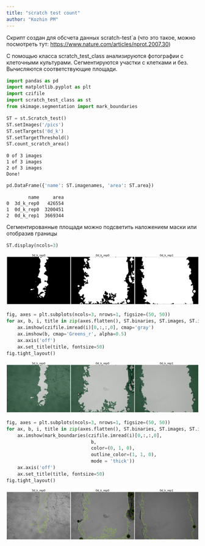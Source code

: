 ```yaml
---
title: "scratch test count"
author: "Kozhin PM"
---
```


Скрипт создан для обсчета данных scratch-test`а (что это такое, можно посмотреть тут: https://www.nature.com/articles/nprot.2007.30)

С помощью класса scratch_test_class анализируются фотографии с клеточными культурами. Сегментируются участки с клетками и без. Вычисляются соответствующие площади.

```python
import pandas as pd
import matplotlib.pyplot as plt
import czifile
import scratch_test_class as st
from skimage.segmentation import mark_boundaries
```

```python
ST = st.Scratch_test()
ST.setImages('/pics')
ST.setTargets('0d_k')
ST.setTargetThreshold()
ST.count_scratch_area()
```
```
0 of 3 images
1 of 3 images
2 of 3 images
Done!
```
```python
pd.DataFrame({'name': ST.imagenames, 'area': ST.area})
```
```
        name     area
0  3d_k_rep0   426554
1  0d_k_rep0  3200451
2  0d_k_rep1  3669344
```

Сегментированные площади можно подсветить наложением маски или отобразив границы

```python
ST.display(ncols=3)
```

<img src="README_figs/Figure 1.png" width="\textwidth" />

```python
fig, axes = plt.subplots(ncols=3, nrows=1, figsize=(50, 50))       
for ax, b, i, title in zip(axes.flatten(), ST.binaries, ST.images, ST.imagenames):
    ax.imshow(czifile.imread(i)[0,:,:,0], cmap='gray')
    ax.imshow(b, cmap='Greens_r', alpha=0.5)
    ax.axis('off')
    ax.set_title(title, fontsize=50)
fig.tight_layout()
```

<img src="README_figs/Figure 2.png" width="\textwidth" />

```python
fig, axes = plt.subplots(ncols=3, nrows=1, figsize=(50, 50))       
for ax, b, i, title in zip(axes.flatten(), ST.binaries, ST.images, ST.imagenames):
    ax.imshow(mark_boundaries(czifile.imread(i)[0,:,:,0], 
                               b, 
                               color=(0, 1, 0), 
                               outline_color=(1, 1, 0),
                               mode = 'thick'))
    ax.axis('off')
    ax.set_title(title, fontsize=50)
fig.tight_layout()
```

<img src="README_figs/Figure 3.png" width="\textwidth" />
